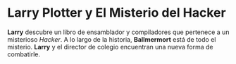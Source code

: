 # Larry Plotter y El Misterio del Hacker

**Larry** descubre un libro de ensamblador y compiladores que pertenece a un 
misterioso *Hacker*.
A lo largo de la historia, **Ballmermort** está de todo el misterio.
**Larry** y el director de colegio encuentran una nueva forma de combatirle.
